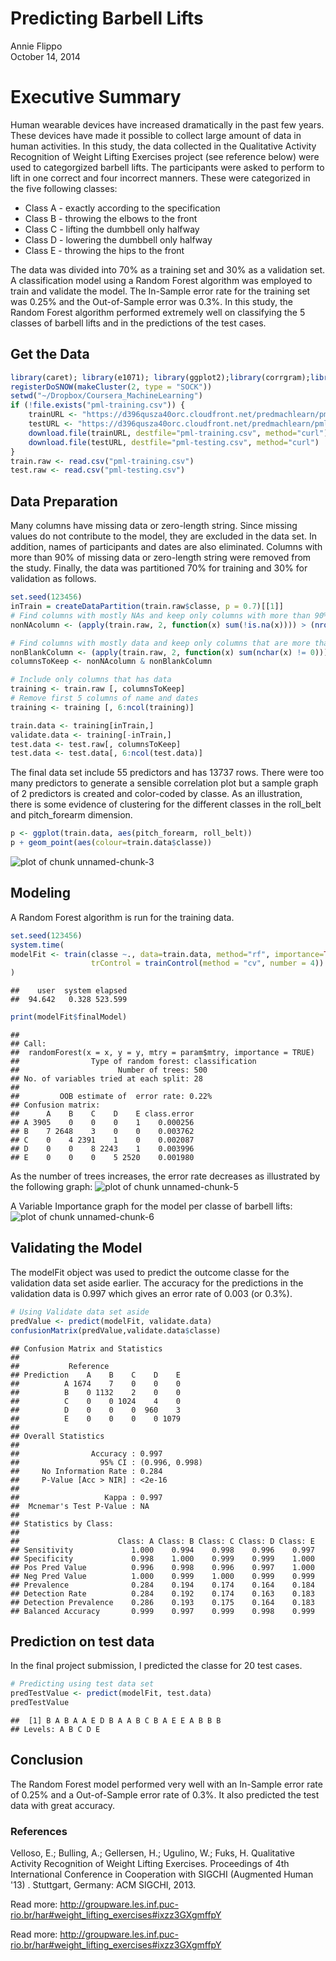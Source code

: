 # Predicting Barbell Lifts
Annie Flippo  
October 14, 2014  

# Executive Summary
Human wearable devices have increased dramatically in the past few years.  These devices have made it possible to collect large amount of data in human activities.  In this study, the data collected in the Qualitative Activity Recognition of Weight Lifting Exercises project (see reference below) were used to categorgized barbell lifts.  The participants were asked to perform to lift in one correct and four incorrect manners.  These were categorized in the five following classes:

* Class A - exactly according to the specification
* Class B - throwing the elbows to the front 
* Class C - lifting the dumbbell only halfway  
* Class D - lowering the dumbbell only halfway 
* Class E - throwing the hips to the front 

The data was divided into 70% as a training set and 30% as a validation set.  A classification model using a Random Forest algorithm was employed to train and validate the model.  The In-Sample error rate for the training set was 0.25% and the Out-of-Sample error was 0.3%.  In this study, the Random Forest algorithm performed extremely well on classifying the 5 classes of barbell lifts and in the predictions of the test cases. 

## Get the Data

```r
library(caret); library(e1071); library(ggplot2);library(corrgram);library(doSNOW);
registerDoSNOW(makeCluster(2, type = "SOCK"))
setwd("~/Dropbox/Coursera_MachineLearning")
if (!file.exists("pml-training.csv")) {
    trainURL <- "https://d396qusza40orc.cloudfront.net/predmachlearn/pml-training.csv"
    testURL <- "https://d396qusza40orc.cloudfront.net/predmachlearn/pml-testing.csv"
    download.file(trainURL, destfile="pml-training.csv", method="curl")
    download.file(testURL, destfile="pml-testing.csv", method="curl")
}
train.raw <- read.csv("pml-training.csv")
test.raw <- read.csv("pml-testing.csv")
```

## Data Preparation
Many columns have missing data or zero-length string.  Since missing values do not contribute to the model, they are excluded in the data set.  In addition, names of participants and dates are also eliminated.  Columns with more than 90% of missing data or zero-length string were removed from the study.  Finally, the data was partitioned 70% for training and 30% for validation as follows.


```r
set.seed(123456)
inTrain = createDataPartition(train.raw$classe, p = 0.7)[[1]]
# Find columns with mostly NAs and keep only columns with more than 90% of data
nonNAcolumn <- (apply(train.raw, 2, function(x) sum(!is.na(x)))) > (nrow(train.raw) * 0.9)

# Find columns with mostly data and keep only columns that are more than 90% non-blanks
nonBlankColumn <- (apply(train.raw, 2, function(x) sum(nchar(x) != 0))) > (nrow(train.raw) * 0.9)
columnsToKeep <- nonNAcolumn & nonBlankColumn

# Include only columns that has data
training <- train.raw [, columnsToKeep]
# Remove first 5 columns of name and dates
training <- training [, 6:ncol(training)]

train.data <- training[inTrain,]
validate.data <- training[-inTrain,]
test.data <- test.raw[, columnsToKeep]
test.data <- test.data[, 6:ncol(test.data)]
```

The final data set include 55 predictors and has 13737 rows.  There were too many predictors to generate a sensible correlation plot but a sample graph of 2 predictors is created and color-coded by classe.  As an illustration, there is some evidence of clustering for the different classes in the roll\_belt and pitch\_forearm dimension.

```r
p <- ggplot(train.data, aes(pitch_forearm, roll_belt))
p + geom_point(aes(colour=train.data$classe))
```

![plot of chunk unnamed-chunk-3](./Predict_Barbell_Lifts_Project_mac_files/figure-html/unnamed-chunk-3.png) 

## Modeling
A Random Forest algorithm is run for the training data.

```r
set.seed(123456)
system.time(
modelFit <- train(classe ~., data=train.data, method="rf", importance=TRUE,
                  trControl = trainControl(method = "cv", number = 4))
)
```

```
##    user  system elapsed 
##  94.642   0.328 523.599
```

```r
print(modelFit$finalModel)
```

```
## 
## Call:
##  randomForest(x = x, y = y, mtry = param$mtry, importance = TRUE) 
##                Type of random forest: classification
##                      Number of trees: 500
## No. of variables tried at each split: 28
## 
##         OOB estimate of  error rate: 0.22%
## Confusion matrix:
##      A    B    C    D    E class.error
## A 3905    0    0    0    1    0.000256
## B    7 2648    3    0    0    0.003762
## C    0    4 2391    1    0    0.002087
## D    0    0    8 2243    1    0.003996
## E    0    0    0    5 2520    0.001980
```

As the number of trees increases, the error rate decreases as illustrated by the following graph:
![plot of chunk unnamed-chunk-5](./Predict_Barbell_Lifts_Project_mac_files/figure-html/unnamed-chunk-5.png) 

A Variable Importance graph for the model per classe of barbell lifts:
![plot of chunk unnamed-chunk-6](./Predict_Barbell_Lifts_Project_mac_files/figure-html/unnamed-chunk-6.png) 

## Validating the Model
The modelFit object was used to predict the outcome classe for the validation data set aside earlier.  The accuracy for the predictions in the validation data is 0.997 which gives an error rate of 0.003 (or 0.3%).

```r
# Using Validate data set aside
predValue <- predict(modelFit, validate.data)
confusionMatrix(predValue,validate.data$classe)
```

```
## Confusion Matrix and Statistics
## 
##           Reference
## Prediction    A    B    C    D    E
##          A 1674    7    0    0    0
##          B    0 1132    2    0    0
##          C    0    0 1024    4    0
##          D    0    0    0  960    3
##          E    0    0    0    0 1079
## 
## Overall Statistics
##                                         
##                Accuracy : 0.997         
##                  95% CI : (0.996, 0.998)
##     No Information Rate : 0.284         
##     P-Value [Acc > NIR] : <2e-16        
##                                         
##                   Kappa : 0.997         
##  Mcnemar's Test P-Value : NA            
## 
## Statistics by Class:
## 
##                      Class: A Class: B Class: C Class: D Class: E
## Sensitivity             1.000    0.994    0.998    0.996    0.997
## Specificity             0.998    1.000    0.999    0.999    1.000
## Pos Pred Value          0.996    0.998    0.996    0.997    1.000
## Neg Pred Value          1.000    0.999    1.000    0.999    0.999
## Prevalence              0.284    0.194    0.174    0.164    0.184
## Detection Rate          0.284    0.192    0.174    0.163    0.183
## Detection Prevalence    0.286    0.193    0.175    0.164    0.183
## Balanced Accuracy       0.999    0.997    0.999    0.998    0.999
```

## Prediction on test data
In the final project submission, I predicted the classe for 20 test cases. 

```r
# Predicting using test data set 
predTestValue <- predict(modelFit, test.data)
predTestValue
```

```
##  [1] B A B A A E D B A A B C B A E E A B B B
## Levels: A B C D E
```

## Conclusion
The Random Forest model performed very well with an In-Sample error rate of 0.25% and a Out-of-Sample error rate of 0.3%.  It also predicted the test data with great accuracy. 

### References
Velloso, E.; Bulling, A.; Gellersen, H.; Ugulino, W.; Fuks, H. Qualitative Activity Recognition of Weight Lifting Exercises. Proceedings of 4th International Conference in Cooperation with SIGCHI (Augmented Human '13) . Stuttgart, Germany: ACM SIGCHI, 2013.

Read more: http://groupware.les.inf.puc-rio.br/har#weight_lifting_exercises#ixzz3GXgmffpY

Read more: http://groupware.les.inf.puc-rio.br/har#weight_lifting_exercises#ixzz3GXgmffpY
